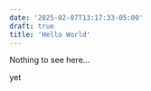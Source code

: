 ```yaml
---
date: '2025-02-07T13:17:33-05:00'
draft: true
title: 'Hello World'
---
```


Nothing to see here...


yet